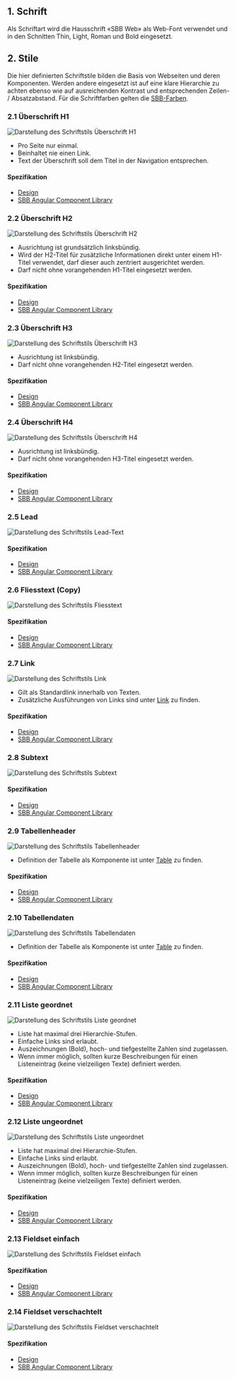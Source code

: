 ## 1. Schrift
Als Schriftart wird die Hausschrift «SBB Web» als Web-Font verwendet und in den Schnitten Thin, Light, Roman und Bold eingesetzt.

## 2. Stile
Die hier definierten Schriftstile bilden die Basis von Webseiten und deren Komponenten. Werden andere eingesetzt ist auf eine klare Hierarchie zu achten ebenso wie auf ausreichenden Kontrast und entsprechenden Zeilen- / Absatzabstand. Für die Schriftfarben gelten die [SBB-Farben](https://digital.sbb.ch/de/farben).

### 2.1 Überschrift H1
![Darstellung des Schriftstils Überschrift H1](https://raw.githubusercontent.com/sbb-design-systems/design-system-website-documentation/master/documentation/basics/typography/images/typo_h1.png 'class: image')
* Pro Seite nur einmal.
* Beinhaltet nie einen Link.
* Text der Überschrift soll dem Titel in der Navigation entsprechen.

#### Spezifikation
* [Design](https://www.sketch.com/s/80f12b3b-58e5-4b4c-98cd-c553bae18db0/a/GLdV0O#Inspector)
* [SBB Angular Component Library](https://sbb-angular.app.sbb.ch/latest/typography)

### 2.2 Überschrift H2
![Darstellung des Schriftstils Überschrift H2](https://raw.githubusercontent.com/sbb-design-systems/design-system-website-documentation/master/documentation/basics/typography/images/typo_h2.png 'class: image')
* Ausrichtung ist grundsätzlich linksbündig.
* Wird der H2-Titel für zusätzliche Informationen direkt unter einem H1-Titel verwendet, darf dieser auch zentriert ausgerichtet werden.
* Darf nicht ohne vorangehenden H1-Titel eingesetzt werden.

#### Spezifikation
* [Design](https://www.sketch.com/s/80f12b3b-58e5-4b4c-98cd-c553bae18db0/a/OzREJm#Inspector)
* [SBB Angular Component Library](https://sbb-angular.app.sbb.ch/latest/typography)

### 2.3 Überschrift H3
![Darstellung des Schriftstils Überschrift H3](https://raw.githubusercontent.com/sbb-design-systems/design-system-website-documentation/master/documentation/basics/typography/images/typo_h3.png 'class: image')
* Ausrichtung ist linksbündig.
* Darf nicht ohne vorangehenden H2-Titel eingesetzt werden.

#### Spezifikation
* [Design](https://www.sketch.com/s/80f12b3b-58e5-4b4c-98cd-c553bae18db0/a/mjKVgP#Inspector)
* [SBB Angular Component Library](https://sbb-angular.app.sbb.ch/latest/typography)

### 2.4 Überschrift H4
![Darstellung des Schriftstils Überschrift H4](https://raw.githubusercontent.com/sbb-design-systems/design-system-website-documentation/master/documentation/basics/typography/images/typo_h4.png 'class: image')
* Ausrichtung ist linksbündig.
* Darf nicht ohne vorangehenden H3-Titel eingesetzt werden.

#### Spezifikation
* [Design](https://www.sketch.com/s/80f12b3b-58e5-4b4c-98cd-c553bae18db0/a/DKwRD4#Inspector)
* [SBB Angular Component Library](https://sbb-angular.app.sbb.ch/latest/typography)

### 2.5 Lead
![Darstellung des Schriftstils Lead-Text](https://raw.githubusercontent.com/sbb-design-systems/design-system-website-documentation/master/documentation/basics/typography/images/typo_lead.png 'class: image')

#### Spezifikation
* [Design](https://www.sketch.com/s/80f12b3b-58e5-4b4c-98cd-c553bae18db0/a/apaOED#Inspector)
* [SBB Angular Component Library](https://sbb-angular.app.sbb.ch/latest/typography)


### 2.6 Fliesstext (Copy)
![Darstellung des Schriftstils Fliesstext](https://raw.githubusercontent.com/sbb-design-systems/design-system-website-documentation/master/documentation/basics/typography/images/typo_copy.png 'class: image')

#### Spezifikation
* [Design](https://www.sketch.com/s/80f12b3b-58e5-4b4c-98cd-c553bae18db0/a/ApRlGR#Inspector)
* [SBB Angular Component Library](https://sbb-angular.app.sbb.ch/latest/typography)

### 2.7 Link
![Darstellung des Schriftstils Link](https://raw.githubusercontent.com/sbb-design-systems/design-system-website-documentation/master/documentation/basics/typography/images/typo_link.png 'class: image')
* Gilt als Standardlink innerhalb von Texten.
* Zusätzliche Ausführungen von Links sind unter [Link](https://digital.sbb.ch/de/websites/components/link) zu finden.

#### Spezifikation
* [Design](https://www.sketch.com/s/80f12b3b-58e5-4b4c-98cd-c553bae18db0/a/0Z7bOG#Inspector)
* [SBB Angular Component Library](https://sbb-angular.app.sbb.ch/latest/typography)

### 2.8 Subtext
![Darstellung des Schriftstils Subtext](https://raw.githubusercontent.com/sbb-design-systems/design-system-website-documentation/master/documentation/basics/typography/images/typo_subtext.png 'class: image')

#### Spezifikation
* [Design](https://www.sketch.com/s/80f12b3b-58e5-4b4c-98cd-c553bae18db0/a/lgGpYz#Inspector)
* [SBB Angular Component Library](https://sbb-angular.app.sbb.ch/latest/typography)

### 2.9 Tabellenheader
![Darstellung des Schriftstils Tabellenheader](https://raw.githubusercontent.com/sbb-design-systems/design-system-website-documentation/master/documentation/basics/typography/images/typo_table_header.png 'class: image')
* Definition der Tabelle als Komponente ist unter [Table](https://digital.sbb.ch/de/websites/components/table) zu finden.

#### Spezifikation
* [Design](https://www.sketch.com/s/80f12b3b-58e5-4b4c-98cd-c553bae18db0/a/kPQ1Yr#Inspector)
* [SBB Angular Component Library](https://sbb-angular.app.sbb.ch/latest/typography)

### 2.10 Tabellendaten
![Darstellung des Schriftstils Tabellendaten](https://raw.githubusercontent.com/sbb-design-systems/design-system-website-documentation/master/documentation/basics/typography/images/typo_table_data.png 'class: image')
* Definition der Tabelle als Komponente ist unter [Table](https://digital.sbb.ch/de/websites/components/table) zu finden.

#### Spezifikation
* [Design](https://www.sketch.com/s/80f12b3b-58e5-4b4c-98cd-c553bae18db0/a/ozDKWL#Inspector)
* [SBB Angular Component Library](https://sbb-angular.app.sbb.ch/latest/typography)

### 2.11 Liste geordnet
![Darstellung des Schriftstils Liste geordnet](https://raw.githubusercontent.com/sbb-design-systems/design-system-website-documentation/master/documentation/basics/typography/images/typo_list_ordered.png 'class: image')
* Liste hat maximal drei Hierarchie-Stufen.
* Einfache Links sind erlaubt.
* Auszeichnungen (Bold), hoch- und tiefgestellte Zahlen sind zugelassen.
* Wenn immer möglich, sollten kurze Beschreibungen für einen Listeneintrag (keine vielzeiligen Texte) definiert werden.

#### Spezifikation
* [Design](https://www.sketch.com/s/80f12b3b-58e5-4b4c-98cd-c553bae18db0/a/Rvo8eW#Inspector)
* [SBB Angular Component Library](https://sbb-angular.app.sbb.ch/latest/typography)

### 2.12 Liste ungeordnet
![Darstellung des Schriftstils Liste ungeordnet](https://raw.githubusercontent.com/sbb-design-systems/design-system-website-documentation/master/documentation/basics/typography/images/typo_list_unordered.png 'class: image')
* Liste hat maximal drei Hierarchie-Stufen.
* Einfache Links sind erlaubt.
* Auszeichnungen (Bold), hoch- und tiefgestellte Zahlen sind zugelassen.
* Wenn immer möglich, sollten kurze Beschreibungen für einen Listeneintrag (keine vielzeiligen Texte) definiert werden.

#### Spezifikation
* [Design](https://www.sketch.com/s/80f12b3b-58e5-4b4c-98cd-c553bae18db0/a/1JPWm5#Inspector)
* [SBB Angular Component Library](https://sbb-angular.app.sbb.ch/latest/typography)

### 2.13 Fieldset einfach
![Darstellung des Schriftstils Fieldset einfach](https://raw.githubusercontent.com/sbb-design-systems/design-system-website-documentation/master/documentation/basics/typography/images/typo_fieldset_default.png 'class: image')

#### Spezifikation
* [Design](https://www.sketch.com/s/80f12b3b-58e5-4b4c-98cd-c553bae18db0/a/pZKwWo#Inspector)
* [SBB Angular Component Library](https://sbb-angular.app.sbb.ch/latest/typography)

### 2.14 Fieldset verschachtelt
![Darstellung des Schriftstils Fieldset verschachtelt](https://raw.githubusercontent.com/sbb-design-systems/design-system-website-documentation/master/documentation/basics/typography/images/typo_fieldset_nested.png 'class: image')

#### Spezifikation
* [Design](https://www.sketch.com/s/80f12b3b-58e5-4b4c-98cd-c553bae18db0/a/VOobD8#Inspector)
* [SBB Angular Component Library](https://sbb-angular.app.sbb.ch/latest/typography)
